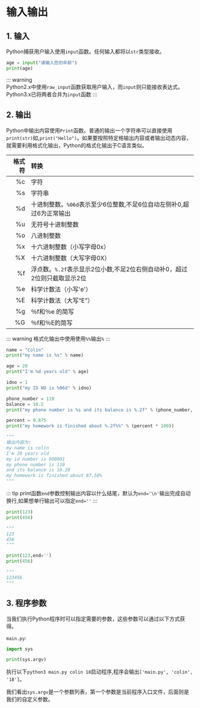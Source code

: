# 输入输出

## 1. 输入

Python捕获用户输入使用`input`函数。任何输入都将以`str`类型接收。

```py
age = input("请输入您的年龄")
print(age)
```

::: warning  
Python2.x中使用`raw_input`函数获取用户输入，而`input`则只能接收表达式。Python3.x已将两者合并为`input`函数
:::

## 2. 输出

Python中输出内容使用`Print`函数。普通的输出一个字符串可以直接使用`print(str)`如,`print("Hello")`。如果要按照特定格输出内容或者输出动态内容，就需要利用格式化输出，Python的格式化输出于C语言类似。

格式符|转换
-:|:-
%c | 字符
%s | 字符串
%d | 十进制整数。`%06d`表示至少6位整数,不足6位自动左侧补0,超过6为正常输出
%u | 无符号十进制整数
%o | 八进制整数
%x | 十六进制整数（小写字母0x）
%X | 十六进制整数（大写字母0X）
%f | 浮点数。`%.2f`表示显示2位小数,不足2位右侧自动补0，超过2位则只截取显示2位
%e | 科学计数法（小写'e'）
%E | 科学计数法（大写“E”）
%g | ％f和％e 的简写
%G | ％f和％E的简写

::: warning
格式化输出中使用使用`%%`输出`%`
:::

```py
name = "Colin"
print("my name is %s" % name)

age = 20
print("I'm %d years old" % age)

idno = 1
print("my ID NO is %06d" % idno)

phone_number = 110
balance = 10.2
print("my phone number is %s and its balance is %.2f" % (phone_number, balance))

percent = 0.875
print("my homework is finished about %.2f%%" % (percent * 100))

"""
输出内容为:
my name is colin
I'm 20 years old
my id number is 000001
my phone number is 110 
and its balance is 10.20
my homework is finished about 87.50%
"""
```

::: tip
print函数`end`参数控制输出内容以什么结尾，默认为`end='\n'`输出完成自动换行,如果想单行输出可以指定`end=''`
:::

```py
print(123)
print(456)

"""
123
456
"""

print(123,end='')
print(456)

"""
123456
"""
```

## 3. 程序参数

当我们执行Python程序时可以指定需要的参数，这些参数可以通过以下方式获得。

`main.py`:

```py
import sys

print(sys.argv)
```

执行以下`python3 main.py colin 18`启动程序,程序会输出`['main.py', 'colin', '18']`。

我们看出`sys.argv`是一个参数列表，第一个参数是当前程序入口文件，后面则是我们的自定义参数。
